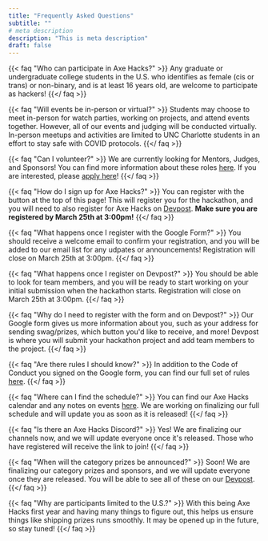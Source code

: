 ```yaml
---
title: "Frequently Asked Questions"
subtitle: ""
# meta description
description: "This is meta description"
draft: false
---
```


{{< faq "Who can participate in Axe Hacks?" >}}
Any graduate or undergraduate college students in the U.S. who identifies as female (cis or trans) or non-binary,
and is at least 16 years old, are welcome to participate as hackers!
{{</ faq >}}

{{< faq "Will events be in-person or virtual?" >}}
Students may choose to meet in-person for watch parties, working on projects, and attend events together. However, all of our events and judging will be conducted virtually. In-person meetups and activities are limited to UNC Charlotte students in an effort to stay safe with COVID protocols.
{{</ faq >}}

{{< faq "Can I volunteer?" >}}
We are currently looking for Mentors, Judges, and Sponsors! You can find more information about these roles [here](https://gwc-uncc.github.io/axe-hacks-2022/get-involved/). If you are interested, please [apply here](https://forms.gle/R1dfNhV1CVEmn7QAA)!
{{</ faq >}}

{{< faq "How do I sign up for Axe Hacks?" >}}
You can register with the button at the top of this page! This will register you for the hackathon, and you will need to also register for Axe Hacks on [Devpost](https://axe-hacks-2022.devpost.com/). **Make sure you are registered by March 25th at 3:00pm!**
{{</ faq >}}

{{< faq "What happens once I register with the Google Form?" >}}
You should receive a welcome email to confirm your registration, and you will be added to our email list for any udpates or announcements! Registration will close on March 25th at 3:00pm.
{{</ faq >}}

{{< faq "What happens once I register on Devpost?" >}}
You should be able to look for team members, and you will be ready to start working on your initial submission when the hackathon starts. Registration will close on March 25th at 3:00pm.
{{</ faq >}}

{{< faq "Why do I need to register with the form and on Devpost?" >}}
Our Google form gives us more information about you, such as your address for sending swag/prizes, which button you'd like to receive, and more! Devpost is where you will submit your hackathon project and add team members to the project.
{{</ faq >}}

{{< faq "Are there rules I should know?" >}}
In addition to the Code of Conduct you signed on the Google form, you can find our full set of rules [here](https://gwc-uncc.github.io/axe-hacks-2022/hackathon-rules/).
{{</ faq >}}

{{< faq "Where can I find the schedule?" >}}
You can find our Axe Hacks calendar and any notes on events [here](https://gwc-uncc.github.io/axe-hacks-2022/events/). We are working on finalizing our full schedule and will update you as soon as it is released!
{{</ faq >}}

{{< faq "Is there an Axe Hacks Discord?" >}}
Yes! We are finalizing our channels now, and we will update everyone once it's released. Those who have registered will receive the link to join!
{{</ faq >}}

{{< faq "When will the category prizes be announced?" >}}
Soon! We are finalizing our category prizes and sponsors, and we will update everyone once they are released. You will be able to see all of these on our [Devpost](https://axe-hacks-2022.devpost.com/).
{{</ faq >}}

{{< faq "Why are participants limited to the U.S.?" >}}
With this being Axe Hacks first year and having many things to figure out, this helps us ensure things like shipping prizes runs smoothly. It may be opened up in the future, so stay tuned! 
{{</ faq >}}
